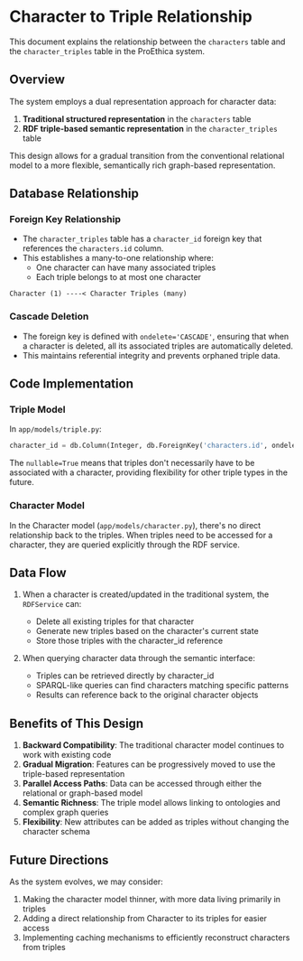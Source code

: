 # Character to Triple Relationship

This document explains the relationship between the `characters` table and the `character_triples` table in the ProEthica system.

## Overview

The system employs a dual representation approach for character data:

1. **Traditional structured representation** in the `characters` table
2. **RDF triple-based semantic representation** in the `character_triples` table

This design allows for a gradual transition from the conventional relational model to a more flexible, semantically rich graph-based representation.

## Database Relationship

### Foreign Key Relationship

- The `character_triples` table has a `character_id` foreign key that references the `characters.id` column.
- This establishes a many-to-one relationship where:
  - One character can have many associated triples
  - Each triple belongs to at most one character

```
Character (1) ----< Character Triples (many)
```

### Cascade Deletion

- The foreign key is defined with `ondelete='CASCADE'`, ensuring that when a character is deleted, all its associated triples are automatically deleted.
- This maintains referential integrity and prevents orphaned triple data.

## Code Implementation

### Triple Model

In `app/models/triple.py`:

```python
character_id = db.Column(Integer, db.ForeignKey('characters.id', ondelete='CASCADE'), nullable=True)
```

The `nullable=True` means that triples don't necessarily have to be associated with a character, providing flexibility for other triple types in the future.

### Character Model

In the Character model (`app/models/character.py`), there's no direct relationship back to the triples. When triples need to be accessed for a character, they are queried explicitly through the RDF service.

## Data Flow

1. When a character is created/updated in the traditional system, the `RDFService` can:
   - Delete all existing triples for that character
   - Generate new triples based on the character's current state
   - Store those triples with the character_id reference

2. When querying character data through the semantic interface:
   - Triples can be retrieved directly by character_id
   - SPARQL-like queries can find characters matching specific patterns
   - Results can reference back to the original character objects

## Benefits of This Design

1. **Backward Compatibility**: The traditional character model continues to work with existing code
2. **Gradual Migration**: Features can be progressively moved to use the triple-based representation
3. **Parallel Access Paths**: Data can be accessed through either the relational or graph-based model
4. **Semantic Richness**: The triple model allows linking to ontologies and complex graph queries
5. **Flexibility**: New attributes can be added as triples without changing the character schema

## Future Directions

As the system evolves, we may consider:

1. Making the character model thinner, with more data living primarily in triples
2. Adding a direct relationship from Character to its triples for easier access
3. Implementing caching mechanisms to efficiently reconstruct characters from triples
